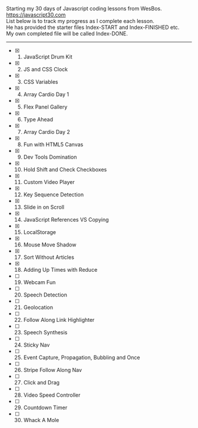 Starting my 30 days of Javascript coding lessons from WesBos. https://javascript30.com \
List below is to track my progress as I complete each lesson.\
He has provided the starter files Index-START and Index-FINISHED etc.\
My own completed file will be called Index-DONE.

-----------------------------

- [x] 01. JavaScript Drum Kit
- [x] 02. JS and CSS Clock
- [x] 03. CSS Variables
- [x] 04. Array Cardio Day 1
- [x] 05. Flex Panel Gallery
- [x] 06. Type Ahead
- [x] 07. Array Cardio Day 2
- [x] 08. Fun with HTML5 Canvas
- [x] 09. Dev Tools Domination
- [x] 10. Hold Shift and Check Checkboxes
- [x] 11. Custom Video Player
- [x] 12. Key Sequence Detection
- [x] 13. Slide in on Scroll
- [x] 14. JavaScript References VS Copying
- [x] 15. LocalStorage
- [x] 16. Mouse Move Shadow
- [x] 17. Sort Without Articles
- [x] 18. Adding Up Times with Reduce
- [ ] 19. Webcam Fun
- [ ] 20. Speech Detection
- [ ] 21. Geolocation
- [ ] 22. Follow Along Link Highlighter
- [ ] 23. Speech Synthesis
- [ ] 24. Sticky Nav
- [ ] 25. Event Capture, Propagation, Bubbling and Once
- [ ] 26. Stripe Follow Along Nav
- [ ] 27. Click and Drag
- [ ] 28. Video Speed Controller
- [ ] 29. Countdown Timer
- [ ] 30. Whack A Mole
